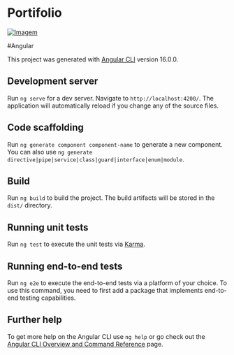# Portifolio

<a href="https://portifolio-ed135.web.app/portifolio-angular/" class="imagem-link">
  <img src="https://caminho/para/a/imagem.png" alt="Imagem" class="imagem">
</a>

<style>
  .imagem {
    transition: transform 0.3s;
  }

  .imagem-link:hover .imagem {
    transform: scale(0.8);
  }
</style>


#Angular

This project was generated with [Angular CLI](https://github.com/angular/angular-cli) version 16.0.0.

## Development server

Run `ng serve` for a dev server. Navigate to `http://localhost:4200/`. The application will automatically reload if you change any of the source files.

## Code scaffolding

Run `ng generate component component-name` to generate a new component. You can also use `ng generate directive|pipe|service|class|guard|interface|enum|module`.

## Build

Run `ng build` to build the project. The build artifacts will be stored in the `dist/` directory.

## Running unit tests

Run `ng test` to execute the unit tests via [Karma](https://karma-runner.github.io).

## Running end-to-end tests

Run `ng e2e` to execute the end-to-end tests via a platform of your choice. To use this command, you need to first add a package that implements end-to-end testing capabilities.

## Further help

To get more help on the Angular CLI use `ng help` or go check out the [Angular CLI Overview and Command Reference](https://angular.io/cli) page.
